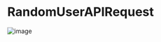 # RandomUserAPIRequest

![image](https://user-images.githubusercontent.com/81270107/170607380-1051ad7a-62f7-4060-8df2-8a49ea543d5b.png)
